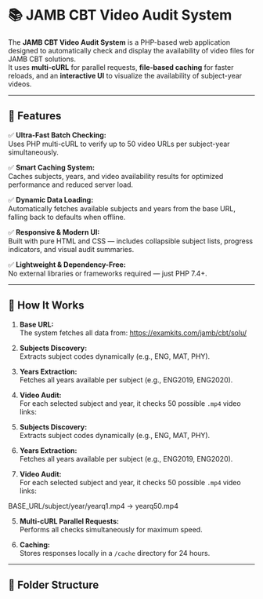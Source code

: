# 📚 JAMB CBT Video Audit System

The **JAMB CBT Video Audit System** is a PHP-based web application designed to automatically check and display the availability of video files for JAMB CBT solutions.  
It uses **multi-cURL** for parallel requests, **file-based caching** for faster reloads, and an **interactive UI** to visualize the availability of subject-year videos.

---

## 🚀 Features

✅ **Ultra-Fast Batch Checking:**  
Uses PHP multi-cURL to verify up to 50 video URLs per subject-year simultaneously.

✅ **Smart Caching System:**  
Caches subjects, years, and video availability results for optimized performance and reduced server load.

✅ **Dynamic Data Loading:**  
Automatically fetches available subjects and years from the base URL, falling back to defaults when offline.

✅ **Responsive & Modern UI:**  
Built with pure HTML and CSS — includes collapsible subject lists, progress indicators, and visual audit summaries.

✅ **Lightweight & Dependency-Free:**  
No external libraries or frameworks required — just PHP 7.4+.

---

## 🧠 How It Works

1. **Base URL:**  
   The system fetches all data from:
   https://examkits.com/jamb/cbt/solu/
   
2. **Subjects Discovery:**  
Extracts subject codes dynamically (e.g., ENG, MAT, PHY).

3. **Years Extraction:**  
Fetches all years available per subject (e.g., ENG2019, ENG2020).

4. **Video Audit:**  
For each selected subject and year, it checks 50 possible `.mp4` video links:


2. **Subjects Discovery:**  
Extracts subject codes dynamically (e.g., ENG, MAT, PHY).

3. **Years Extraction:**  
Fetches all years available per subject (e.g., ENG2019, ENG2020).

4. **Video Audit:**  
For each selected subject and year, it checks 50 possible `.mp4` video links:

BASE_URL/subject/year/yearq1.mp4 → yearq50.mp4


5. **Multi-cURL Parallel Requests:**  
Performs all checks simultaneously for maximum speed.

6. **Caching:**  
Stores responses locally in a `/cache` directory for 24 hours.

---

## 🧩 Folder Structure


